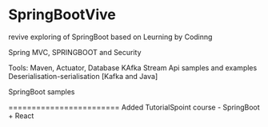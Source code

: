 # SpringBootVive
revive exploring of SpringBoot based on Leurning by Codinng

Spring MVC, SPRINGBOOT and Security

Tools: Maven, Actuator, Database
KAfka
Stream Api
samples and examples
Deserialisation-serialisation [Kafka and Java]

SpringBoot samples


========================
Added TutorialSpoint course  - SpringBoot + React

